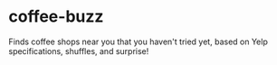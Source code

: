 # coffee-buzz
Finds coffee shops near you that you haven't tried yet, based on Yelp specifications, shuffles, and surprise!
